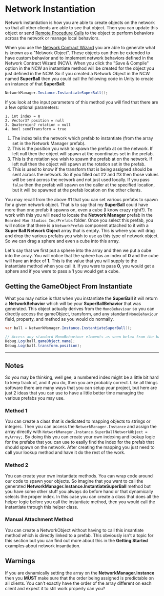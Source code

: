 # Network Instantiation
Network instantiation is how you are able to create objects on the network so that all other clients are able to see that object. Then you can update this object or send [Remote Procedure Calls](basic-rpc-example) to the object to perform behaviors across the network or manage local behaviors.

When you use the [Network Contract Wizard](network-contract-wizard-ncw) you are able to generate what is known as a "Network Object". These objects can then be extended to have custom behavior and to implement network behaviors defined in the Network Contract Wizard (NCW). When you click the "Save & Compile" option in the NCW an instantiate method will be created for the object you just defined in the NCW. So if you created a Network Object in the NCW named **SuperBall** then you could call the following code in Unity to create an instance of that **SuperBall**:

```csharp
NetworkManager.Instance.InstantiateSuperBall();
```

If you look at the input parameters of this method you will find that there are a few optional parameters:

```
1. int index = 0
2. Vector3? position = null
3. Quaternion? rotation = null
4. bool sendTransform = true
```

1. The index tells the network which prefab to instantiate (from the array set in the Network Manager prefab).
2. This is the position you wish to spawn the prefab at on the network. If left null then the object will spawn at the coordinates set in the prefab.
3. This is the rotation you wish to spawn the prefab at on the network. If left null then the object will spawn at the rotation set in the prefab.
4. This is used to know if the transform that is being assigned should be sent across the network. So if you filled out #2 and #3 then those values will be sent across the network and not just used locally. If you pass `false` then the prefab will spawn on the caller at the specified location, but it will be spawned at the prefab location on the other clients.

You may recall from the above #1 that you can set various prefabs to spawn for a given network object. That is to say that my **SuperBall** could have more than one prefab it spawns on, even a cube (I know crazy right?). To work with this you will need to locate the **Network Manager** prefab in the `Bearded Man Studios Inc/Prefabs` folder. Once you select this prefab, you will notice that there is a `NetworkPrefab` component attached to it with a **Super Ball Network Object** array that is empty. This is where you will drag and drop the various prefabs you wish to use as this type of network object. So we can drag a sphere and even a cube into this array.

Let's say that we first put a sphere into the array and then we put a cube into the array. You will notice that the sphere has an index of **0** and the cube will have an index of **1**. This is the value that you will supply to the instantiate method when you call it. If you were to pass **0**, you would get a sphere and if you were to pass a **1** you would get a cube.

## Getting the GameObject From Instantiate
What you may notice is that when you instantiate the **SuperBall** it will return a **NetworkBehavior** which will be your **SuperBallBehavior** that was generated. This object actually derives from the `MonoBehaviour` so you can directly access the gameObject, transform, and any standard `MonoBehaviour` field, property, and method as you would do normally.

```csharp
var ball = NetworkManager.Instance.InstantiateSuperBall();

// Access any standard MonoBehaviour elements as seen below from the ball reference
Debug.Log(ball.gameObject.name);
Debug.Log(ball.transform.position);
```

----------

## Notes
So you may be thinking, well gee, a numbered index might be a little bit hard to keep track of, and if you do, then you are probably correct. Like all things software there are many ways that you can setup your project, but here are just 2 ideas that you can use to have a little better time managing the various prefabs you may use.

### Method 1
You can create a class that is dedicated to mapping objects to strings or integers. Then you can access the `NetworkManager.Instance` and assign the array directly with `NetworkManager.Instance.SuperBallNetworkObject = myArray;`. By doing this you can create your own indexing and lookup logic for the prefabs that you can use to easily find the index for the prefab that should spawn on the network. After creating the mapping you just need to call your lookup method and have it do the rest of the work.

### Method 2
You can create your own instantiate methods. You can wrap code around our code to spawn your objects. So imagine that you want to call the generated **NetworkManager.Instance.InstantiateSuperBall** method but you have some other stuff you always do before hand or that dynamically selects the proper index. In this case you can create a class that does all the helper logic before you call the instantiate method, then you would call the instantiate through this helper class.

### Manual Attachment Method
You can create a NetworkObject without having to call this insantiate method which is directly linked to a prefab. This obviously isn't a topic for this section but you can find out more about this in the **Getting Started** examples about network insantiation.

## Warnings
If you are dynamically setting the array on the **NetworkManager.Instance** then you **MUST** make sure that the order being assigned is predictable on all clients. You can't exactly have the order of the array different on each client and expect it to still work properly can you?
